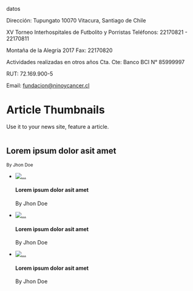 
datos

Dirección:
Tupungato 10070 Vitacura, Santiago de Chile
	
XV Torneo Interhospitales de Futbolito y Porristas
Teléfonos:
22170821 - 22170811
	
Montaña de la Alegría 2017
Fax:
22170820
	
Actividades realizadas en otros años
Cta. Cte:
Banco BCI N° 85999997
 	
RUT:
72.169.900-5
 	
Email:
fundacion@ninoycancer.cl

<!-- carrusel de noticias
<link href="http://netdna.bootstrapcdn.com/bootstrap/3.1.0/css/bootstrap.min.css" rel="stylesheet" id="bootstrap-css">
<script src="http://netdna.bootstrapcdn.com/bootstrap/3.1.0/js/bootstrap.min.js"></script>
<script src="http//code.jquery.com/jquery-1.11.1.min.js"></script> -->

<!------ Include the above in your HEAD tag ---------->

<div class="container">
<div class="row">
    <h1>Article Thumbnails</h1>
    <p>Use it to your news site, feature a article.</p>
</div>
    <div class="row">
		<div class="col-md-5 col-lg-5">
			<!-- artigo em destaque -->
			<div class="featured-article">
				<a href="#">
					<img src="http://placehold.it/482x350" alt="" class="thumb">
				</a>
				<div class="block-title">
					<h2>Lorem ipsum dolor asit amet</h2>
					<p class="by-author"><small>By Jhon Doe</small></p>
				</div>
			</div>
			<!-- /.featured-article -->
		</div>
		<div class="col-md-7 col-lg-7">
			<ul class="media-list main-list">
			  <li class="media">
			    <a class="pull-left" href="#">
			      <img class="media-object" src="http://placehold.it/150x90" alt="...">
			    </a>
			    <div class="media-body">
			      <h4 class="media-heading">Lorem ipsum dolor asit amet</h4>
			      <p class="by-author">By Jhon Doe</p>
			    </div>
			  </li>
			  <li class="media">
			    <a class="pull-left" href="#">
			      <img class="media-object" src="http://placehold.it/150x90" alt="...">
			    </a>
			    <div class="media-body">
			      <h4 class="media-heading">Lorem ipsum dolor asit amet</h4>
			      <p class="by-author">By Jhon Doe</p>
			    </div>
			  </li>
			  <li class="media">
			    <a class="pull-left" href="#">
			      <img class="media-object" src="http://placehold.it/150x90" alt="...">
			    </a>
			    <div class="media-body">
			      <h4 class="media-heading">Lorem ipsum dolor asit amet</h4>
			      <p class="by-author">By Jhon Doe</p>
			    </div>
			  </li>
			</ul>
		</div>
	</div>
